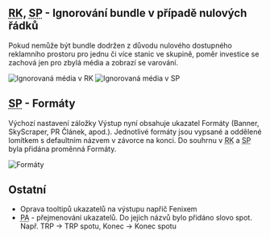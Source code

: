 ﻿---
categories: [fenix]
layout: fenix
---
## <abbr title="Reachové křivky">RK</abbr>, <abbr title="Strategický plán">SP</abbr> - Ignorování bundle v případě nulových řádků
Pokud nemůže být bundle dodržen z důvodu nulového dostupného reklamního prostoru pro jednu či více stanic ve skupině, poměr investice se zachová jen pro zbylá média a zobrazí se varování.

![Ignorovaná média v RK]({{site.url}}/data/rc_ignor.png "Ignorovaná média v RK")
![Ignorovaná média v SP]({{site.url}}/data/sp_ignor.png "Ignorovaná média v SP")

## <abbr title="Strategický plán">SP</abbr> - Formáty
Výchozí nastavení záložky Výstup nyní obsahuje ukazatel Formáty (Banner, SkyScraper, PR Článek, apod.). Jednotlivé formáty jsou vypsané a oddělené lomítkem s defaultním názvem v závorce na konci. 
Do souhrnu v <abbr title="Reachové křivky">RK</abbr> a <abbr title="Strategický plán">SP</abbr> byla přidána proměnná Formáty. 

![Formáty]({{site.url}}/data/formaty.jpg "Formáty")

## Ostatní
<ul>
	<li>Oprava tooltipů ukazatelů na výstupu napříč Fenixem</li>
	<li><abbr title="Postanalýza">PA</abbr> - přejmenování ukazatelů. Do jejich názvů bylo přidáno slovo spot. Např. TRP -> TRP spotu, Konec -> Konec spotu</li>
</ul>
